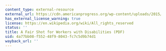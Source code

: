 ```yaml
---
content_type: external-resource
external_url: https://cdn.americanprogress.org/wp-content/uploads/2015/01/WorkersDisabilities.pdf
has_external_license_warning: true
license: https://en.wikipedia.org/wiki/All_rights_reserved
status: ''
title: A Fair Shot for Workers with Disabilities (PDF)
uid: 4a77bb08-f552-48f9-8043-fc7c5d9b74d1
wayback_url: ''
---
```


